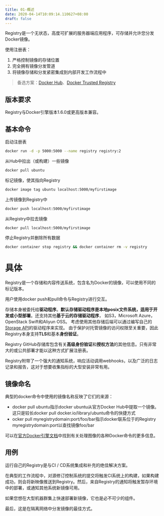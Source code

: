 ```yaml
---
title: 01-概述
date: 2020-04-14T10:09:14.110627+08:00
draft: false
---
```


Registry是一个无状态，高度可扩展的服务器端应用程序，可存储并允许您分发Docker镜像。

使用注册表：

1. 严格控制镜像的存储位置
2. 完全拥有镜像分发管道
3. 将镜像存储和分发紧密集成到内部开发工作流程中

> 备选方案：[Docker Hub](https://hub.docker.com/)、[Docker Trusted Registry](https://docs.docker.com/datacenter/dtr/2.1/guides/)

## 版本要求

Registry与Docker引擎版本1.6.0或更高版本兼容。

## 基本命令

启动注册表
```bash
docker run -d -p 5000:5000 --name registry registry:2
```
从Hub中拉出（或构建）一些镜像
```bash
docker pull ubuntu
```

标记镜像，使其指向Registry
```bash
docker image tag ubuntu localhost:5000/myfirstimage
```
上传镜像到Registry中
```bash
docker push localhost:5000/myfirstimage
```
从Registry中拉去镜像
```bash
docker pull localhost:5000/myfirstimage
```
停止Registry并删除所有数据
```bash
docker container stop registry && docker container rm -v registry
```

# 具体
Registry是一个存储和内容传送系统，包含名为Docker的镜像，可以使用不同的标记版本。

用户使用docker push和pull命令与Registry进行交互。


存储本身被委托给**驱动程序**。**默认存储驱动程序是本地posix文件系统，适用于开发或小型部署**。还支持其他**基于云的存储驱动程序**，
如S3，Microsoft Azure，OpenStack Swift和Aliyun OSS。
考虑使用其他存储后端可以通过编写自己的[Storage API](https://docs.docker.com/registry/storage-drivers/)的驱动程序来实现。
由于保护对托管镜像的访问权限至关重要，因此Registry本身支持**TLS**和基本**身份验证**。

Registry GitHub存储库包含有关**高级身份验证**和**授权方法**的其他信息。只有非常大的或公共部署才能以这种方式扩展注册表。

Registry附带了一个强大的通知系统，响应活动调用webhooks，以及广泛的日志记录和报告，这对于想要收集指标的大型安装非常有用。

## 镜像命名
典型的docker命令中使用的镜像名称反映了它们的来源：

- docker pull ubuntu指示docker ubuntu从官方Docker Hub中提取一个镜像。这只是较长docker pull docker.io/library/ubuntu命令的快捷方式
- ocker pull myregistrydomain:port/foo/bar指示docker联系位于的Registry myregistrydomain:port以查找镜像foo/bar

可以在[官方Docker引擎文档](https://docs.docker.com/engine/reference/commandline/cli/)中找到有关处理图像的各种Docker命令的更多信息。

## 用例

运行自己的Registry是与CI / CD系统集成和补充的绝佳解决方案。

在典型的工作流程中，对源修订控制系统的提交将触发CI系统上的构建，如果构建成功，则会将新映像推送到Registry。然后，来自Registry的通知将触发暂存环境中的部署，或通知其他系统新镜像可用。

如果您想在大型机器群集上快速部署新镜像，它也是必不可少的组件。

最后，这是在隔离网络中分发镜像的最佳方式。
